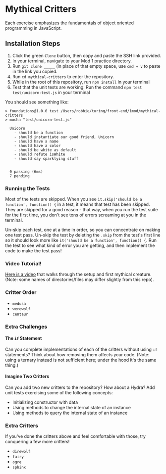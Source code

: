 # Mythical Critters

Each exercise emphasizes the fundamentals of object oriented programming in JavaScript.

## Installation Steps

1. Click the green `Clone` button, then copy and paste the SSH link provided.
2. In your terminal, navigate to your Mod 1 practice directory.
3. Run `git clone _____` (in place of that empty space, use `cmd + v` to paste in the link you copied.
4. Run `cd mythical-critters` to enter the repository.
5. While in the root of this repository, run `npm install` in your terminal
6. Test that the unit tests are working: Run the command `npm test test/unicorn-test.js` in your terminal

You should see something like:

```shell
> foundations@1.0.0 test /Users/robbie/turing/front-end/1mod/mythical-critters
> mocha "test/unicorn-test.js"

  Unicorn
    - should be a function
    - should instantiate our good friend, Unicorn
    - should have a name
    - should have a color
    - should be white as default
    - should refute isWhite
    - should say sparklying stuff


  0 passing (6ms)
  7 pending
```

### Running the Tests

Most of the tests are skipped. When you see `it.skip('should be a function', function() {` in a test, it means that test has been skipped. They are skipped for a good reason - that way, when you run the test suite for the first time, you don't see tons of errors screaming at you in the terminal.

Un-skip each test, one at a time in order, so you can concentrate on making one test pass. Un-skip the test by deleting the `.skip` from the test's first line so it should look more like `it('should be a function', function() {`. Run the test to see what kind of error you are getting, and then implement the code to make the test pass!

### Video Tutorial!

[Here is a video](https://youtu.be/wfrwMYn2BCg) that walks through the setup and first mythical creature. (Note: some names of directories/files may differ slightly from this repo).

### Critter Order

<!-- * `unicorn`
* `vampire`
* `dragon`
* `hobbit` -->
<!-- * `pirate` -->
<!-- * `wizard` -->
* `medusa`
* `werewolf`
* `centaur`

### Extra Challenges

#### The `if` Statement

Can you complete implementations of each of the critters without using `if`
statements? Think about how removing them affects your code. (Note: using a ternary instead is not sufficient here; under the hood it's the same thing.)

#### Imagine Two Critters

Can you add two new critters to the repository? How about a Hydra? Add unit
tests exercising some of the following concepts:

* Initializing constructor with data
* Using methods to change the internal state of an instance
* Using methods to query the internal state of an instance

### Extra Critters
If you've done the critters above and feel comfortable with those, try conquering a few more critters!

* `direwolf`
* `fairy`
* `ogre`
* `sphinx`

